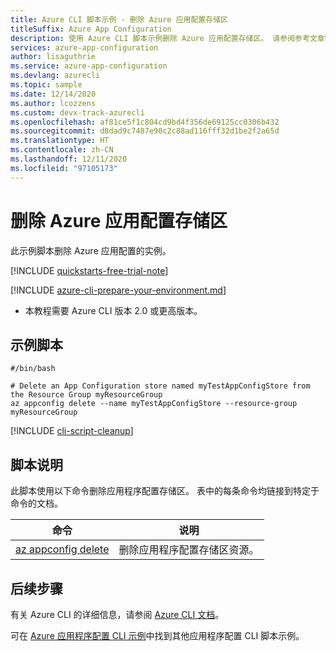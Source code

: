 ```yaml
---
title: Azure CLI 脚本示例 - 删除 Azure 应用配置存储区
titleSuffix: Azure App Configuration
description: 使用 Azure CLI 脚本示例删除 Azure 应用配置存储区。 请参阅参考文章链接，了解脚本中所用的命令。
services: azure-app-configuration
author: lisaguthrie
ms.service: azure-app-configuration
ms.devlang: azurecli
ms.topic: sample
ms.date: 12/14/2020
ms.author: lcozzens
ms.custom: devx-track-azurecli
ms.openlocfilehash: af81ce5f1c804cd9bd4f356de69125cc0306b432
ms.sourcegitcommit: d8dad9c7487e90c2c88ad116fff32d1be2f2a65d
ms.translationtype: HT
ms.contentlocale: zh-CN
ms.lasthandoff: 12/11/2020
ms.locfileid: "97105173"
---
```

# <a name="delete-an-azure-app-configuration-store"></a>删除 Azure 应用配置存储区

此示例脚本删除 Azure 应用配置的实例。

[!INCLUDE [quickstarts-free-trial-note](../../../includes/quickstarts-free-trial-note.md)]

[!INCLUDE [azure-cli-prepare-your-environment.md](../../../includes/azure-cli-prepare-your-environment.md)]

 - 本教程需要 Azure CLI 版本 2.0 或更高版本。

<!--If using Azure local Shell, the latest version is already installed.-->

## <a name="sample-script"></a>示例脚本

```azurecli
#/bin/bash

# Delete an App Configuration store named myTestAppConfigStore from the Resource Group myResourceGroup
az appconfig delete --name myTestAppConfigStore --resource-group myResourceGroup
```

[!INCLUDE [cli-script-cleanup](../../../includes/cli-script-clean-up.md)]

## <a name="script-explanation"></a>脚本说明

此脚本使用以下命令删除应用程序配置存储区。 表中的每条命令均链接到特定于命令的文档。

| 命令 | 说明 |
|---|---|
| [az appconfig delete](/cli/appconfig#az-appconfig-delete) | 删除应用程序配置存储区资源。 |

## <a name="next-steps"></a>后续步骤

有关 Azure CLI 的详细信息，请参阅 [Azure CLI 文档](https://docs.azure.cn/cli)。

可在 [Azure 应用程序配置 CLI 示例](../cli-samples.md)中找到其他应用程序配置 CLI 脚本示例。
